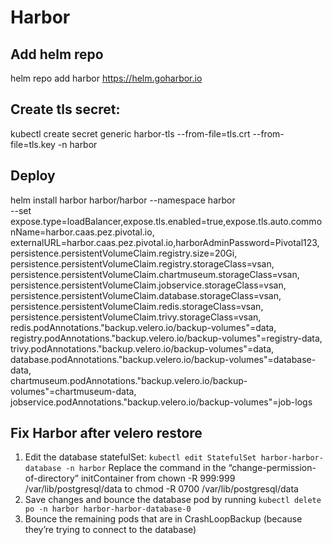 # Harbor

## Add helm repo
helm repo add harbor https://helm.goharbor.io

## Create tls secret:
kubectl create secret generic harbor-tls --from-file=tls.crt --from-file=tls.key -n harbor


## Deploy
helm install harbor harbor/harbor --namespace harbor \
--set expose.type=loadBalancer,expose.tls.enabled=true,expose.tls.auto.commonName=harbor.caas.pez.pivotal.io,\
externalURL=harbor.caas.pez.pivotal.io,harborAdminPassword=Pivotal123,\
persistence.persistentVolumeClaim.registry.size=20Gi,\
persistence.persistentVolumeClaim.registry.storageClass=vsan,\
persistence.persistentVolumeClaim.chartmuseum.storageClass=vsan,\
persistence.persistentVolumeClaim.jobservice.storageClass=vsan,\
persistence.persistentVolumeClaim.database.storageClass=vsan,\
persistence.persistentVolumeClaim.redis.storageClass=vsan,\
persistence.persistentVolumeClaim.trivy.storageClass=vsan,\
redis.podAnnotations."backup\.velero\.io/backup-volumes"=data,\
registry.podAnnotations."backup\.velero\.io/backup-volumes"=registry-data,\
trivy.podAnnotations."backup\.velero\.io/backup-volumes"=data,\
database.podAnnotations."backup\.velero\.io/backup-volumes"=database-data,\
chartmuseum.podAnnotations."backup\.velero\.io/backup-volumes"=chartmuseum-data,\
jobservice.podAnnotations."backup\.velero\.io/backup-volumes"=job-logs



## Fix Harbor after velero restore

1. Edit the database statefulSet: `kubectl edit StatefulSet harbor-harbor-database -n harbor`
Replace the command in the “change-permission-of-directory” initContainer from chown -R 999:999 /var/lib/postgresql/data to chmod -R 0700 /var/lib/postgresql/data
2. Save changes and bounce the database pod by running `kubectl delete po -n harbor harbor-harbor-database-0`
3. Bounce the remaining pods that are in CrashLoopBackup (because they’re trying to connect to the database)
